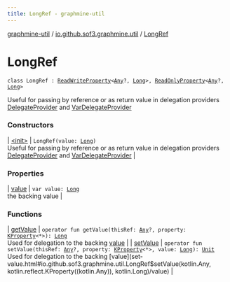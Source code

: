 ```yaml
---
title: LongRef - graphmine-util
---
```


[graphmine-util](../../index.html) / [io.github.sof3.graphmine.util](../index.html) / [LongRef](./index.html)

# LongRef

`class LongRef : `[`ReadWriteProperty`](https://kotlinlang.org/api/latest/jvm/stdlib/kotlin.properties/-read-write-property/index.html)`<`[`Any`](https://kotlinlang.org/api/latest/jvm/stdlib/kotlin/-any/index.html)`?, `[`Long`](https://kotlinlang.org/api/latest/jvm/stdlib/kotlin/-long/index.html)`>, `[`ReadOnlyProperty`](https://kotlinlang.org/api/latest/jvm/stdlib/kotlin.properties/-read-only-property/index.html)`<`[`Any`](https://kotlinlang.org/api/latest/jvm/stdlib/kotlin/-any/index.html)`?, `[`Long`](https://kotlinlang.org/api/latest/jvm/stdlib/kotlin/-long/index.html)`>`

Useful for passing by reference or as return value in delegation providers [DelegateProvider](../-delegate-provider/index.html) and
[VarDelegateProvider](../-var-delegate-provider/index.html)

### Constructors

| [&lt;init&gt;](-init-.html) | `LongRef(value: `[`Long`](https://kotlinlang.org/api/latest/jvm/stdlib/kotlin/-long/index.html)`)`<br>Useful for passing by reference or as return value in delegation providers [DelegateProvider](../-delegate-provider/index.html) and [VarDelegateProvider](../-var-delegate-provider/index.html) |

### Properties

| [value](value.html) | `var value: `[`Long`](https://kotlinlang.org/api/latest/jvm/stdlib/kotlin/-long/index.html)<br>the backing value |

### Functions

| [getValue](get-value.html) | `operator fun getValue(thisRef: `[`Any`](https://kotlinlang.org/api/latest/jvm/stdlib/kotlin/-any/index.html)`?, property: `[`KProperty`](https://kotlinlang.org/api/latest/jvm/stdlib/kotlin.reflect/-k-property/index.html)`<*>): `[`Long`](https://kotlinlang.org/api/latest/jvm/stdlib/kotlin/-long/index.html)<br>Used for delegation to the backing [value](value.html) |
| [setValue](set-value.html) | `operator fun setValue(thisRef: `[`Any`](https://kotlinlang.org/api/latest/jvm/stdlib/kotlin/-any/index.html)`?, property: `[`KProperty`](https://kotlinlang.org/api/latest/jvm/stdlib/kotlin.reflect/-k-property/index.html)`<*>, value: `[`Long`](https://kotlinlang.org/api/latest/jvm/stdlib/kotlin/-long/index.html)`): `[`Unit`](https://kotlinlang.org/api/latest/jvm/stdlib/kotlin/-unit/index.html)<br>Used for delegation to the backing [value](set-value.html#io.github.sof3.graphmine.util.LongRef$setValue(kotlin.Any, kotlin.reflect.KProperty((kotlin.Any)), kotlin.Long)/value) |

